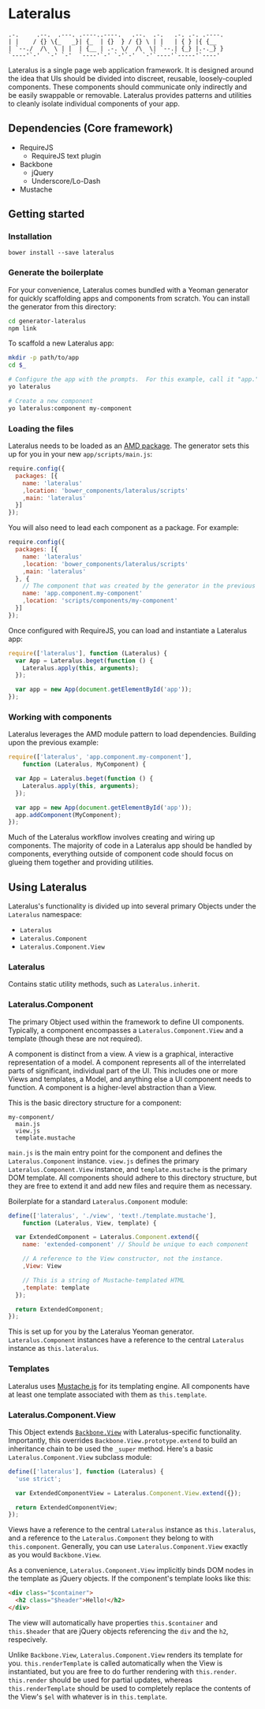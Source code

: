 # Lateralus

```
.-.     .--.  .---. .----..----.   .--.  .-.   .-. .-. .----.
| |    / {} \{_   _}| {_  | {}  } / {} \ | |   | { } |{ {__
| `--./  /\  \ | |  | {__ | .-. \/  /\  \| `--.| {_} |.-._} }
`----'`-'  `-' `-'  `----'`-' `-'`-'  `-'`----'`-----'`----'
```

Lateralus is a single page web application framework.  It is designed around the idea that UIs should be divided into discreet, reusable, loosely-coupled components.  These components should communicate only indirectly and be easily swappable or removable.  Lateralus provides patterns and utilities to cleanly isolate individual components of your app.

## Dependencies (Core framework)

  * RequireJS
    * RequireJS text plugin
  * Backbone
    * jQuery
    * Underscore/Lo-Dash
  * Mustache

## Getting started

### Installation

````
bower install --save lateralus
````

### Generate the boilerplate

For your convenience, Lateralus comes bundled with a Yeoman generator for quickly scaffolding apps and components from scratch.  You can install the generator from this directory:

````bash
cd generator-lateralus
npm link
````

To scaffold a new Lateralus app:

````bash
mkdir -p path/to/app
cd $_

# Configure the app with the prompts.  For this example, call it "app."
yo lateralus

# Create a new component
yo lateralus:component my-component
````

### Loading the files

Lateralus needs to be loaded as an [AMD package](http://requirejs.org/docs/api.html#packages).  The generator sets this up for you in your new `app/scripts/main.js`:

````javascript
require.config({
  packages: [{
    name: 'lateralus'
    ,location: 'bower_components/lateralus/scripts'
    ,main: 'lateralus'
  }]
});
````

You will also need to lead each component as a package.  For example:

````javascript
require.config({
  packages: [{
    name: 'lateralus'
    ,location: 'bower_components/lateralus/scripts'
    ,main: 'lateralus'
  }, {
    // The component that was created by the generator in the previous step
    name: 'app.component.my-component'
    ,location: 'scripts/components/my-component'
  }]
});
````

Once configured with RequireJS, you can load and instantiate a Lateralus app:

````javascript
require(['lateralus'], function (Lateralus) {
  var App = Lateralus.beget(function () {
    Lateralus.apply(this, arguments);
  });

  var app = new App(document.getElementById('app'));
});
````

### Working with components

Lateralus leverages the AMD module pattern to load dependencies.  Building upon the previous example:

````javascript
require(['lateralus', 'app.component.my-component'],
    function (Lateralus, MyComponent) {

  var App = Lateralus.beget(function () {
    Lateralus.apply(this, arguments);
  });

  var app = new App(document.getElementById('app'));
  app.addComponent(MyComponent);
});
````

Much of the Lateralus workflow involves creating and wiring up components.  The majority of code in a Lateralus app should be handled by components, everything outside of component code should focus on glueing them together and providing utilities.

## Using Lateralus

Lateralus's functionality is divided up into several primary Objects under the `Lateralus` namespace:

  * `Lateralus`
  * `Lateralus.Component`
  * `Lateralus.Component.View`

### Lateralus

Contains static utility methods, such as `Lateralus.inherit`.

### Lateralus.Component

The primary Object used within the framework to define UI components.  Typically, a component encompasses a `Lateralus.Component.View` and a template (though these are not required).

A component is distinct from a view.  A view is a graphical, interactive representation of a model.  A component represents all of the interrelated parts of significant, individual part of the UI.  This includes one or more Views and templates, a Model, and anything else a UI component needs to function.  A component is a higher-level abstraction than a View.

This is the basic directory structure for a component:

````
my-component/
  main.js
  view.js
  template.mustache
````

`main.js` is the main entry point for the component and defines the `Lateralus.Component` instance.  `view.js` defines the primary `Lateralus.Component.View` instance, and `template.mustache` is the primary DOM template.  All components should adhere to this directory structure, but they are free to extend it and add new files and require them as necessary.

Boilerplate for a standard `Lateralus.Component` module:

````javascript
define(['lateralus', './view', 'text!./template.mustache'],
    function (Lateralus, View, template) {

  var ExtendedComponent = Lateralus.Component.extend({
    name: 'extended-component' // Should be unique to each component

    // A reference to the View constructor, not the instance.
    ,View: View

    // This is a string of Mustache-templated HTML
    ,template: template
  });

  return ExtendedComponent;
});
````

This is set up for you by the Lateralus Yeoman generator.  `Lateralus.Component` instances have a reference to the central `Lateralus` instance as `this.lateralus`.

### Templates

Lateralus uses [Mustache.js](https://github.com/janl/mustache.js/) for its templating engine.  All components have at least one template associated with them as `this.template`.

### Lateralus.Component.View

This Object extends [`Backbone.View`](http://backbonejs.org/#View) with Lateralus-specific functionality.  Importantly, this overrides `Backbone.View.prototype.extend` to build an inheritance chain to be used the `_super` method.  Here's a basic `Lateralus.Component.View` subclass module:

````javascript
define(['lateralus'], function (Lateralus) {
  'use strict';

  var ExtendedComponentView = Lateralus.Component.View.extend({});

  return ExtendedComponentView;
});
````

Views have a reference to the central `Lateralus` instance as `this.lateralus`, and a reference to the `Lateralus.Component` they belong to with `this.component`.  Generally, you can use `Lateralus.Component.View` exactly as you would `Backbone.View`.

As a convenience, `Lateralus.Component.View` implicitly binds DOM nodes in the template as jQuery objects.  If the component's template looks like this:

````html
<div class="$container">
  <h2 class="$header">Hello!</h2>
</div>
````

The view will automatically have properties `this.$container` and `this.$header` that are jQuery objects referencing the `div` and the `h2`, respecively.

Unlike `Backbone.View`, `Lateralus.Component.View` renders its template for you.  `this.renderTemplate` is called automatically when the View is instantiated, but you are free to do further rendering with `this.render`.  `this.render` should be used for partial updates, whereas `this.renderTemplate` should be used to completely replace the contents of the View's `$el` with whatever is in `this.template`.
